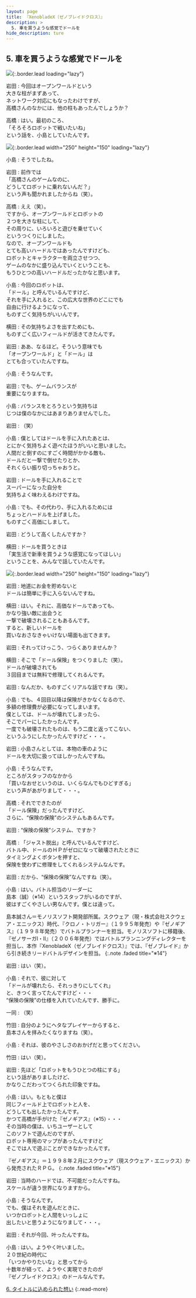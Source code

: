 ```yaml
---
layout: page
title: 『XenobladeX（ゼノブレイドクロス）』
description: >
  5. 車を買うような感覚でドールを
hide_description: ture
---
```



## 5. 車を買うような感覚でドールを

![](/interviews/jp/WiiU/ax5j/vol1/img/mainvisual5.jpg){:.border.lead loading="lazy"}



岩田
: 今回はオープンワールドという<br>大きな柱がまずあって、<br>ネットワーク対応にもなったわけですが、<br>高橋さんのなかには、他の柱もあったんでしょうか？

高橋
: はい。最初のころ、<br>「そろそろロボットで戦いたいね」<br>という話を、小島としていたんです。

![](/interviews/jp/WiiU/ax5j/vol1/img/photo14.jpg){:.border.lead width="250" height="150"  loading="lazy"}


小島
: そうでしたね。

岩田
: 前作では<br>「高橋さんのゲームなのに、<br>どうしてロボットに乗れないんだ？」<br>という声も聞かれましたからね（笑）。

高橋
: ええ（笑）。<br>ですから、オープンワールドとロボットの<br>２つを大きな柱にして、<br>その周りに、いろいろと遊びを乗せていく<br>というつくりにしました。<br>なので、オープンワールドも<br>とても高いハードルではあったんですけども、<br>ロボットとキャラクターを両立させつつ、<br>ゲームのなかに盛り込んでいくということも、<br>もうひとつの高いハードルだったかなと思います。

小島
: 今回のロボットは、<br>「ドール」と呼んでいるんですけど、<br>それを手に入れると、この広大な世界のどこにでも<br>自由に行けるようになって、<br>ものすごく気持ちがいいんです。

横田
: その気持ちよさを出すためにも、<br>ものすごく広いフィールドが活きてきたんです。

岩田
: ああ、なるほど。そういう意味でも<br>「オープンワールド」と「ドール」は<br>とても合っていたんですね。

小島
: そうなんです。

岩田
: でも、ゲームバランスが<br>重要になりますね。

小島
: バランスをとろうという気持ちは<br>じつは僕のなかにはあまりありませんでした。

岩田
: （笑）

小島
: 僕としてはドールを手に入れたあとは、<br>とにかく気持ちよく遊べたほうがいいと思いました。<br>人間だと倒すのにすごく時間がかかる敵も、<br>ドールだと一撃で倒せたりとか、<br>それくらい振り切っちゃおうと。

岩田
: ドールを手に入れることで<br>スーパーになった自分を<br>気持ちよく味わえるわけですね。

小島
: でも、その代わり、手に入れるためには<br>ちょっとハードルを上げました。<br>ものすごく高価にしまして。

岩田
: どうして高くしたんですか？

横田
: ドールを買うときは<br>「実生活で新車を買うような感覚になってほしい」<br>ということを、みんなで話していたんです。

![](/interviews/jp/WiiU/ax5j/vol1/img/photo15.jpg){:.border.lead width="250" height="150"  loading="lazy"}


岩田
: 地道にお金を貯めないと<br>ドールは簡単に手に入らないんですね。

横田
: はい。それに、高価なドールであっても、<br>かなり強い敵に出会うと<br>一撃で破壊されることもあるんです。<br>すると、新しいドールを<br>買いなおさなきゃいけない場面も出てきます。

岩田
: それってけっこう、つらくありませんか？

横田
: そこで「ドール保険」をつくりました（笑）。<br>ドールが破壊されても<br>３回目までは無料で修理してくれるんです。

岩田
: なんだか、ものすごくリアルな話ですね（笑）。

小島
: でも、４回目以降は保険がきかなくなるので、<br>多額の修理費が必要になってしまいます。<br>僕としては、ドールが壊れてしまったら、<br>そこでパーにしたかったんです。<br>一度でも破壊されたものは、もう二度と返ってこない、<br>というふうにしたかったんですけど・・・。

岩田
: 小島さんとしては、本物の車のように<br>ドールを大切に扱ってほしかったんですね。

小島
: そうなんです。<br>ところがスタッフのなかから<br>「買いなおせというのは、いくらなんでもひどすぎる」<br>という声があがりまして・・・。

高橋
: それでできたのが<br>「ドール保険」だったんですけど、<br>さらに、“保険の保険”のシステムもあるんです。

岩田
: “保険の保険”システム、ですか？

高橋
: 「ジャスト脱出」と呼んでいるんですけど、<br>バトル中、ドールのＨＰがゼロになって破壊されたときに<br>タイミングよくボタンを押すと、<br>保険を使わずに修理をしてくれるシステムなんです。

岩田
: だから、“保険の保険”なんですね（笑）。

小島
: はい。バトル担当のリーダーに<br>島本（誠）（※14）というスタッフがいるのですが、<br>彼はすごくやさしい男なんです。僕とは違って。

島本誠さん＝モノリスソフト開発部所属。スクウェア（現・株式会社スクウェア・エニックス）時代、『クロノ・トリガー』（１９９５年発売）や『ゼノギアス』（１９９８年発売）でバトルプランナーを担当。モノリスソフトに移籍後、『ゼノサーガI・II』（２００６年発売）ではバトルプランニングディレクターを担当し、本作『XenobladeX（ゼノブレイドクロス）』では、『ゼノブレイド』から引き続きリードバトルデザインを担当。
{:.note .faded title="※14"}



岩田
: はい（笑）。

小島
: それで、彼に対して<br>「ドールが壊れたら、それっきりにしてくれ」<br>と、きつく言ってたんですけど・・・<br>“保険の保険”の仕様を入れていたんです、勝手に。

一同
: （笑）

竹田
: 自分のようにヘタなプレイヤーからすると、<br>島本さんを拝みたくなりますね（笑）。

小島
: それは、彼のやさしさのおかげだと思ってください。

竹田
: はい（笑）。

岩田
: 先ほど「ロボットをもうひとつの柱にする」<br>という話がありましたけど、<br>かなりこだわってつくられた印象ですね。

小島
: はい。もともと僕は<br>同じフィールド上でロボットと人を、<br>どうしても出したかったんです。<br>かつて高橋が手がけた『ゼノギアス』（※15）・・・<br>その当時の僕は、いちユーザーとして<br>このソフトで遊んだのですが、<br>ロボット専用のマップがあったんですけど<br>そこでは人で遊ぶことができなかったんです。

『ゼノギアス』＝１９９８年２月にスクウェア（現スクウェア・エニックス）から発売されたＲＰＧ。
{:.note .faded title="※15"}



岩田
: 当時のハードでは、不可能だったんですね。<br>スケールが違う世界になりますから。

小島
: そうなんです。<br>でも、僕はそれを遊んだときに、<br>いつかロボットと人間をいっしょに<br>出したいと思うようになりまして・・・。

岩田
: それが今回、叶ったんですね。

小島
: はい。ようやく叶いました。<br>２０世紀の時代に<br>「いつかやりたいな」と思ってから<br>十数年が経って、ようやく実現できたのが<br>『ゼノブレイドクロス』のドールなんです。


[6. タイトルに込められた想い](6.md)
{:.read-more}